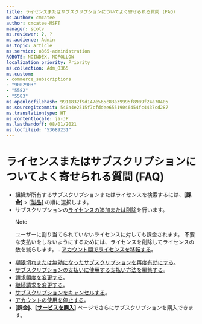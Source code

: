 ```yaml
---
title: ライセンスまたはサブスクリプションについてよく寄せられる質問 (FAQ)
ms.author: cmcatee
author: cmcatee-MSFT
manager: scotv
ms.reviewer: ?, ?
ms.audience: Admin
ms.topic: article
ms.service: o365-administration
ROBOTS: NOINDEX, NOFOLLOW
localization_priority: Priority
ms.collection: Adm_O365
ms.custom:
- commerce_subscriptions
- "9002903"
- "5582"
- "5583"
ms.openlocfilehash: 9911832f9d147e565c83a39995f8909f24a70405
ms.sourcegitcommit: 540a4e2515f7cfddee65519046454fc4437cd287
ms.translationtype: HT
ms.contentlocale: ja-JP
ms.lasthandoff: 08/01/2021
ms.locfileid: "53689231"
---
```

# <a name="license-or-subscription-faq"></a>ライセンスまたはサブスクリプションについてよく寄せられる質問 (FAQ)

- 組織が所有するサブスクリプションまたはライセンスを検索するには、**[課金]** > [[製品]](https://go.microsoft.com/fwlink/p/?linkid=842054) の順に選択します。
- サブスクリプションの[ライセンスの追加または削除](https://docs.microsoft.com/alchemyinsights/how-to-add-or-reduce-licenses)を行います。
    > [!NOTE]
    > ユーザーに割り当てられていないライセンスに対しても課金されます。 不要な支払いをしないようにするためには、ライセンスを削除してライセンスの数を減らします。
. [アカウント間でライセンスを移転する](https://docs.microsoft.com/alchemyinsights/transfer-licenses-between-tenants)。
- [期限切れまたは無効になったサブスクリプションを再度有効にする](https://go.microsoft.com/fwlink/p/?linkid=2117519)。
- [サブスクリプションの支払いに使用する支払い方法を編集する](https://go.microsoft.com/fwlink/p/?linkid=2117167)。
- [請求頻度を変更する](https://go.microsoft.com/fwlink/p/?linkid=2119112)。
- [継続請求を変更する](https://go.microsoft.com/fwlink/p/?linkid=2119216)。
- [サブスクリプションをキャンセルする](https://go.microsoft.com/fwlink/p/?linkid=2119113)。
- [アカウントの使用を停止する](https://docs.microsoft.com/alchemyinsights/how-to-close-your-account)。
- **[課金]、[[サービスを購入]](https://go.microsoft.com/fwlink/p/?linkid=868433)** ページでさらにサブスクリプションを購入できます。